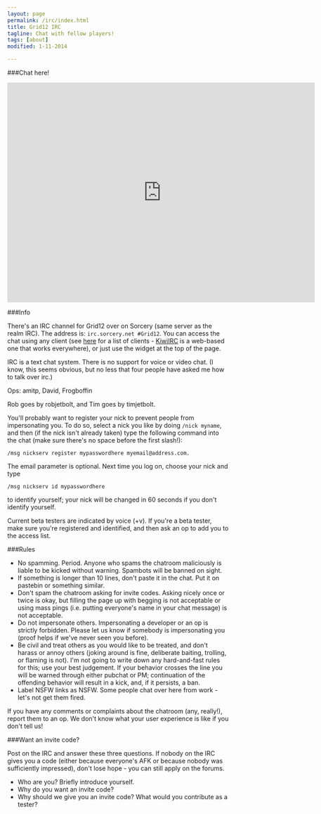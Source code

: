 ```yaml
---
layout: page
permalink: /irc/index.html
title: Grid12 IRC
tagline: Chat with fellow players!
tags: [about]
modified: 1-11-2014

---
```


###Chat here!

<iframe src="https://kiwiirc.com/client/irc.sorcery.net/?nick=Gridder|?&theme=basic#grid12" style="border:0; width:700px; height:500px;"></iframe>

###Info

There's an IRC channel for Grid12 over on Sorcery (same server as the realm IRC). The address is: `irc.sorcery.net #Grid12`. You can access the chat using any client (see [here](https://en.wikipedia.org/wiki/Comparison_of_IRC_clients) for a list of clients - [KiwiIRC](https://kiwiirc.com/client/irc.sorcery.net/#grid12) is a web-based one that works everywhere), or just use the widget at the top of the page.

IRC is a text chat system. There is no support for voice or video chat. (I know, this seems obvious, but no less that four people have asked me how to talk over irc.)

Ops: amitp, David, Frogboffin

Rob goes by robjetbolt, and Tim goes by timjetbolt.

You'll probably want to register your nick to prevent people from impersonating you. To do so, select a nick you like by doing `/nick myname`, and then (if the nick isn't already taken) type the following command into the chat (make sure there's no space before the first slash!):
    
    /msg nickserv register mypasswordhere myemail@address.com.

The email parameter is optional. Next time you log on, choose your nick and type

    /msg nickserv id mypasswordhere

to identify yourself; your nick will be changed in 60 seconds if you don't identify yourself.

Current beta testers are indicated by voice (+v). If you're a beta tester, make sure you're registered and identified, and then ask an op to add you to the access list.

###Rules

- No spamming. Period. Anyone who spams the chatroom maliciously is liable to be kicked without warning. Spambots will be banned on sight.
- If something is longer than 10 lines, don't paste it in the chat. Put it on pastebin or something similar.
- Don't spam the chatroom asking for invite codes. Asking nicely once or twice is okay, but filling the page up with begging is not acceptable or using mass pings (i.e. putting everyone's name in your chat message) is not acceptable.
- Do not impersonate others. Impersonating a developer or an op is strictly forbidden. Please let us know if somebody is impersonating you (proof helps if we've never seen you before).
- Be civil and treat others as you would like to be treated, and don't harass or annoy others (joking around is fine, deliberate baiting, trolling, or flaming is not). I'm not going to write down any hard-and-fast rules for this; use your best judgement. If your behavior crosses the line you will be warned through either pubchat or PM; continuation of the offending behavior will result in a kick, and, if it persists, a ban.
- Label NSFW links as NSFW. Some people chat over here from work - let's not get them fired.

If you have any comments or complaints about the chatroom (any, really!), report them to an op. We don't know what your user experience is like if you don't tell us!

###Want an invite code?

Post on the IRC and answer these three questions. If nobody on the IRC gives you a code (either because everyone's AFK or because nobody was sufficiently impressed), don't lose hope - you can still apply on the forums.

- Who are you? Briefly introduce yourself.
- Why do you want an invite code?
- Why should we give you an invite code? What would you contribute as a tester?